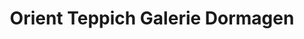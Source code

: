 ---
title: "Orient Teppich Galerie Dormagen"
url: /dormagen/orient-teppich-galerie-dormagen/
shop: Teppiche
---